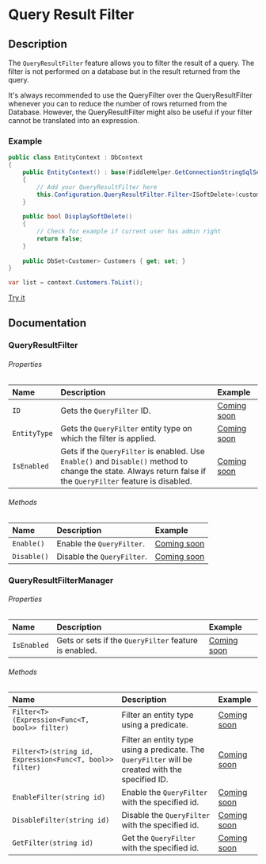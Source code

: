 # Query Result Filter

## Description

The `QueryResultFilter` feature allows you to filter the result of a query. The filter is not performed on a database but in the result returned from the query.

It's always recommended to use the QueryFilter over the QueryResultFilter whenever you can to reduce the number of rows returned from the Database. However, the QueryResultFilter might also be useful if your filter cannot be translated into an expression.

### Example

```csharp
public class EntityContext : DbContext
{
	public EntityContext() : base(FiddleHelper.GetConnectionStringSqlServer())
	{
		// Add your QueryResultFilter here
		this.Configuration.QueryResultFilter.Filter<ISoftDelete>(customer => !customer.IsDeleted || DisplaySoftDelete());
	}
	
	public bool DisplaySoftDelete()
	{
		// Check for example if current user has admin right
		return false;
	}
	
	public DbSet<Customer> Customers { get; set; }
}

var list = context.Customers.ToList();
```

[Try it](https://dotnetfiddle.net/39wJxN)

## Documentation

### QueryResultFilter

###### Properties

| Name | Description | Example |
| :--- | :---------- | :------ |
| `ID` | Gets the `QueryFilter` ID. | [Coming soon](#) |
| `EntityType` | Gets the `QueryFilter` entity type on which the filter is applied. | [Coming soon](#) |
| `IsEnabled` | Gets if the `QueryFilter` is enabled. Use `Enable()` and `Disable()` method to change the state. Always return false if the `QueryFilter` feature is disabled. | [Coming soon](#) |

###### Methods

| Name | Description | Example |
| :--- | :---------- | :------ |
| `Enable()` | Enable the `QueryFilter`. | [Coming soon](#) |
| `Disable()` | Disable the `QueryFilter`. | [Coming soon](#) |

### QueryResultFilterManager

###### Properties

| Name | Description | Example |
| :--- | :---------- | :------ |
| `IsEnabled` | Gets or sets if the `QueryFilter` feature is enabled. | [Coming soon](#) |

###### Methods

| Name | Description | Example |
| :--- | :---------- | :------ |
| `Filter<T>(Expression<Func<T, bool>> filter)` | Filter an entity type using a predicate. | [Coming soon](#) |
| `Filter<T>(string id, Expression<Func<T, bool>> filter)` | Filter an entity type using a predicate. The `QueryFilter` will be created with the specified ID. | [Coming soon](#) |
| `EnableFilter(string id)` | Enable the `QueryFilter` with the specified id.  | [Coming soon](#)  |
| `DisableFilter(string id)` | Disable the `QueryFilter` with the specified id. | [Coming soon](#)  |
| `GetFilter(string id)` | Get the `QueryFilter` with the specified id. | [Coming soon](#) |
